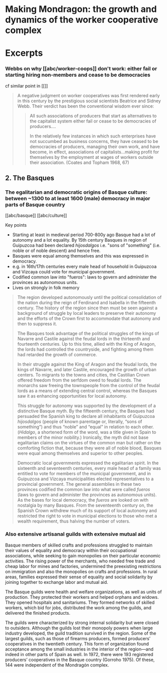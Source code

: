 # Making Mondragon: the growth and dynamics of the worker cooperative complex

# Excerpts

### Webbs on why [[abc/worker-coops]] don't work: either fail or starting hiring non-members and cease to be democracies

cf similar point in [[]]

> A negative judgment on worker cooperatives was first rendered early in this century by the prestigious social scientists Beatrice and Sidney Webb. Their verdict has been the conventional wisdom ever since:
>
> > All such associations of producers that start as alternatives to the capitalist system either fail or cease to be democracies of producers….
> >
> > In the relatively few instances in which such enterprises have not succumbed as business concerns, they have ceased to be democracies of producers, managing their own work, and have become, in effect, associations of capitalists…making profit for themselves by the employment at wages of workers outside their association. (Coates and Topham 1968, 67)

## 2. The Basques

### The egalitarian and democratic origins of Basque culture: between ~1300 to at least 1600 (male) democracy in major parts of Basque country

[[abc/basque]] [[abc/culture]]

Key points

- Starting at least in medieval period 700-800y ago Basque had a lot of autonomy and a lot equality. By 15th century Basques in region of Guipuzcoa had been declared _hijosdalgos_ i.e. "sons of "something" (i.e. noble or of noble descent) and hence free.
- Basques were equal among themselves and this was expressed in democracy.
- e.g. in 16th/17th centuries every male head of household in Guipuzcoa and Vizcaya could vote for municipal government.
- Codified common law into "fueros": laws to govern and administer the provinces as autonomous units.
- Lives on strongly in folk memory


> The region developed autonomously until the political consolidation of the nation during the reign of Ferdinand and Isabella in the fifteenth century. The history of the region since then must be seen against a background of struggle by local leaders to preserve their autonomy and the efforts of the Crown first to accommodate that autonomy and then to suppress it.
> 
> The Basques took advantage of the political struggles of the kings of Navarre and Castile against the feudal lords in the thirteenth and fourteenth centuries. Up to this time, allied with the King of Aragon, the lords had controlled the countryside, and fighting among them had retarded the growth of commerce.
> 
> In their struggle against the King of Aragon and the feudal lords, the kings of Navarre, and later Castile, encouraged the growth of urban centers. To migrants to the towns and cities, the Castilian Crown offered freedom from the serfdom owed to feudal lords. The monarchs saw freeing the townspeople from the control of the feudal lords as a means of extending central control, whereas the Basques saw it as enhancing opportunities for local autonomy.
> 
> This struggle for autonomy was supported by the development of a distinctive Basque myth. By the fifteenth century, the Basques had persuaded the Spanish king to declare all inhabitants of Guipuzcoa _hijosdalgos_ (people of known parentage or, literally, “sons of something”) and thus “noble” and “equal” in relation to each other. (_Hidalgo_, a shortened form of the word, was a title given in Spain to members of the minor nobility.) Ironically, the myth did not base egalitarian claims on the virtues of the common man but rather on the comforting fiction that, because they were all of noble blood, Basques were equal among themselves and superior to other peoples.
> 
> Democratic local governments expressed the egalitarian spirit. In the sixteenth and seventeenth centuries, every male head of a family was entitled to vote for members of the municipal government, and in Guipuzcoa and Vizcaya municipalities elected representatives to a provincial government. The general assemblies in these two provinces codified the common law into what were called _fueros_ (laws to govern and administer the provinces as autonomous units). As the bases for local democracy, the _fueros_ are looked on with nostalgia by many Basques. From the seventeenth century on, the Spanish Crown withdrew much of its support of local autonomy and restricted the right to vote in municipal elections to those who met a wealth requirement, thus halving the number of voters.

### Also extensive artisanal guilds with extensive mutual aid

Basque members of skilled crafts and professions struggled to maintain their values of equality and democracy within their occupational associations, while seeking to gain monopolies on their particular economic activities. The rising power of the merchants, who needed free trade and cheap labor for mines and factories, undermined the preexisting restrictions on immigration and also the monopolies on crafts and professions. In rural areas, families expressed their sense of equality and social solidarity by joining together to exchange labor and mutual aid.

The Basque guilds were health and welfare organizations, as well as units of production. They protected their workers and helped orphans and widows. They opened hospitals and sanitariums. They formed networks of skilled workers, which bid for jobs, distributed the work among the guilds, and delivered the finished products.

The guilds were characterized by strong internal solidarity but were closed to outsiders. Although the guilds lost their monopoly powers when large industry developed, the guild tradition survived in the region. Some of the largest guilds, such as those of firearms producers, formed producers’ cooperatives in the twentieth century. This form of organization found acceptance among the small industries in the interior of the region—and indeed in other parts of Spain as well. In 1972, there were 193 registered producers’ cooperatives in the Basque country (Gorroho 1975). Of these, 144 were independent of the Mondragón complex.